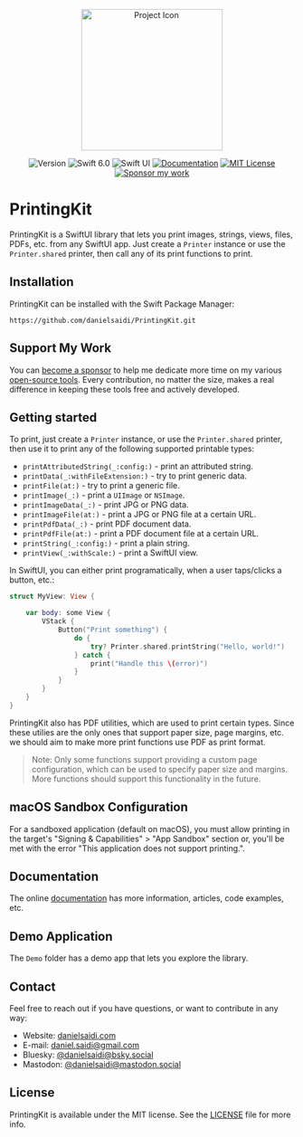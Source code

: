 <p align="center">
    <img src="Resources/Icon.png" alt="Project Icon" width="250" />
</p>

<p align="center">
    <img src="https://img.shields.io/github/v/release/danielsaidi/PrintingKit?color=%2300550&sort=semver" alt="Version" title="Version" />
    <img src="https://img.shields.io/badge/swift-6.0-orange.svg" alt="Swift 6.0" title="Swift 6.0" />
    <img src="https://img.shields.io/badge/platform-SwiftUI-blue.svg" alt="Swift UI" title="Swift UI" />
    <a href="https://danielsaidi.github.io/PrintingKit"><img src="https://img.shields.io/badge/documentation-web-blue.svg" alt="Documentation" /></a>
    <a href="https://github.com/danielsaidi/PrintingKit/blob/master/LICENSE"><img src="https://img.shields.io/github/license/danielsaidi/PrintingKit" alt="MIT License" /></a>
    <a href="https://github.com/sponsors/danielsaidi"><img src="https://img.shields.io/badge/sponsor-GitHub-red.svg" alt="Sponsor my work" /></a>
</p>


# PrintingKit

PrintingKit is a SwiftUI library that lets you print images, strings, views, files, PDFs, etc. from any SwiftUI app. Just create a ``Printer`` instance or use the ``Printer.shared`` printer, then call any of its print functions to print.



## Installation

PrintingKit can be installed with the Swift Package Manager:

```
https://github.com/danielsaidi/PrintingKit.git
```


## Support My Work

You can [become a sponsor][Sponsors] to help me dedicate more time on my various [open-source tools][OpenSource]. Every contribution, no matter the size, makes a real difference in keeping these tools free and actively developed.



## Getting started

To print, just create a ``Printer`` instance, or use the ``Printer.shared`` printer, then use it to print any of the following supported printable types:

* ``printAttributedString(_:config:)`` - print an attributed string.
* ``printData(_:withFileExtension:)`` - try to print generic data.
* ``printFile(at:)`` - try to print a generic file.
* ``printImage(_:)`` - print a `UIImage` or `NSImage`.
* ``printImageData(_:)`` - print JPG or PNG data.
* ``printImageFile(at:)`` - print a JPG or PNG file at a certain URL.
* ``printPdfData(_:)`` - print PDF document data.
* ``printPdfFile(at:)`` - print a PDF document file at a certain URL.
* ``printString(_:config:)`` - print a plain string.
* ``printView(_:withScale:)`` - print a SwiftUI view.

In SwiftUI, you can either print programatically, when a user taps/clicks a button, etc.:

```swift
struct MyView: View {

    var body: some View {
        VStack {
            Button("Print something") {
                do {
                    try? Printer.shared.printString("Hello, world!") 
                } catch {
                    print("Handle this \(error)")
                }
            }
        }
    }
}
``` 

PrintingKit also has PDF utilities, which are used to print certain types. Since these utilies are the only ones that support paper size, page margins, etc. we should aim to make more print functions use PDF as print format.

> Note: Only some functions support providing a custom page configuration, which can be used to specify paper size and margins. More functions should support this functionality in the future.



## macOS Sandbox Configuration

For a sandboxed application (default on macOS), you must allow printing in the target's "Signing & Capabilities" > "App Sandbox" section or, you'll be met with the error "This application does not support printing.".



## Documentation

The online [documentation][Documentation] has more information, articles, code examples, etc.



## Demo Application

The `Demo` folder has a demo app that lets you explore the library.



## Contact

Feel free to reach out if you have questions, or want to contribute in any way:

* Website: [danielsaidi.com][Website]
* E-mail: [daniel.saidi@gmail.com][Email]
* Bluesky: [@danielsaidi@bsky.social][Bluesky]
* Mastodon: [@danielsaidi@mastodon.social][Mastodon]



## License

PrintingKit is available under the MIT license. See the [LICENSE][License] file for more info.



[Email]: mailto:daniel.saidi@gmail.com
[Website]: https://danielsaidi.com
[GitHub]: https://github.com/danielsaidi
[OpenSource]: https://danielsaidi.com/opensource
[Sponsors]: https://github.com/sponsors/danielsaidi

[Bluesky]: https://bsky.app/profile/danielsaidi.bsky.social
[Mastodon]: https://mastodon.social/@danielsaidi
[Twitter]: https://twitter.com/danielsaidi

[Documentation]: https://danielsaidi.github.io/PrintingKit
[License]: https://github.com/danielsaidi/PrintingKit/blob/master/LICENSE
